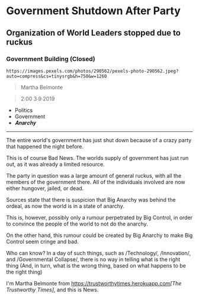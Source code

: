 # Government Shutdown After Party

## Organization of World Leaders stopped due to ruckus

### Government Building (Closed)

`https://images.pexels.com/photos/290562/pexels-photo-290562.jpeg?auto=compress&cs=tinysrgb&h=750&w=1260`

> Martha Belmonte

> 2:00 3∙9∙2019

- Politics
- Government
- 𝑨𝒏𝒂𝒓𝒄𝒉𝒚

---

The entire world's government has just shut down because of a crazy party that happened the night before.


This is of course Bad News. The worlds supply of government has just run out, as it was already a limited resource.

The party in question was a large amount of general ruckus, with all the members of the government there. All of the individuals involved are now either hungover, jailed, or dead.


Sources state that there is suspicion that Big Anarchy was behind the ordeal, as now the world is in a state of anarchy.

This is, however, possibly only a rumour perpetrated by Big Control, in order to convince the people of the world to not do the anarchy.

On the other hand, this rumour could be created by Big Anarchy to make Big Control seem cringe and bad.


Who can know? In a day of such things, such as /Technology/, /Innovation/, and /Governmental Collapse/, there is no way in telling what is the right thing (And, in turn, what is the wrong thing, based on what happens to be the right thing)


I'm Martha Belmonte from <https://trustworthytimes.herokuapp.com>*[The Trustworthy Times]*, and this is News.
